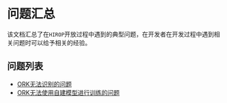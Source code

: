 # 问题汇总
该文档汇总了在`HIROP`开放过程中遇到的典型问题，在开发者在开发过程中遇到相关问题时可以给予相关的经验。

## 问题列表
* [ORK无法识别的问题]()
* [ORK无法使用自建模型进行训练的问题]()
